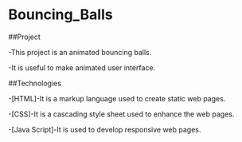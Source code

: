 # Bouncing_Balls


##Project

-This project is an animated bouncing balls.

-It is useful to make animated user interface.


##Technologies

-[HTML]-It is a markup language used to create static web pages.

-[CSS]-It is a cascading style sheet used to enhance the web pages.

-[Java Script]-It is used to develop responsive web pages.
